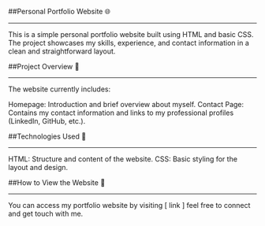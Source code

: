 ##Personal Portfolio Website 🌐
___________________________________________________________________________________________________
This is a simple personal portfolio website built using HTML and basic CSS. The project showcases my skills, experience, and contact information in a clean and straightforward layout.

##Project Overview 📄
___________________________________________________________________________________________________
The website currently includes:

Homepage: Introduction and brief overview about myself.
Contact Page: Contains my contact information and links to my professional profiles (LinkedIn, GitHub, etc.).

##Technologies Used 🔧
___________________________________________________________________________________________________
HTML: Structure and content of the website.
CSS: Basic styling for the layout and design.

##How to View the Website 🚀
___________________________________________________________________________________________________
You can access my portfolio website by visiting [ link ] feel free to connect and get touch with me. 
